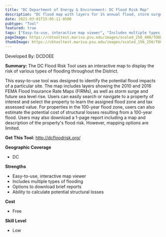 ```yaml
---
title: "DC Department of Energy & Environment: DC Flood Risk Map"
description: "DC flood map with layers for 1% annual flood, storm surge, and interactive SLR meter"
date: 2021-03-01T15:05:11-0500
pubtype: "Tool"
featured: true
tags: ["Easy-to-use, interactive map viewer", "Includes multiple types of flooding", "Options to download brief reports", "Ability to calculate potential structural losses"]
pageImage: https://cbtooltest.marisa.psu.edu/images/scaled_250_400/TOOLID_45.3_ScreenCapture-1.png
thumbImage: https://cbtooltest.marisa.psu.edu/images/scaled_156_250/TOOLID_45.3_ScreenCapture-1.png
---
```

Developed By: DCDOEE

**Summary:** The DC Flood Risk Tool uses an interactive map to display the risk of various types of flooding throughout the District. 

This easy-to-use tool was designed to identify the potential flood impacts of a particular site. The map includes layers showing the 2010 and 2016 FEMA Flood Insurance Rate Maps (FIRMs), as well as storm surge and future sea level rise. Users can easily search or navigate to a property of interest and select the property to learn the assigned flood zone and tax assessed value. For properties in the 100-year flood zone, users can also estimate the potential cost of structural losses resulting from a 100-year flood. Users may also download a 1-page report including a map and description of the property's flood risk. However, mapping options are limited. 



__**Get This Tool:**__ http://dcfloodrisk.org/


__**Geographic Coverage**__
- DC

__**Strengths**__
-  Easy-to-use, interactive map viewer
-   Includes multiple types of flooding
-   Options to download brief reports
-   Ability to calculate potential structural losses

__**Cost**__
- Free

__**Skill Level**__
- Low
